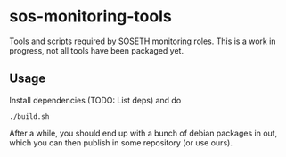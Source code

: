 # sos-monitoring-tools
Tools and scripts required by SOSETH monitoring roles. This is a work in progress,
not all tools have been packaged yet.

## Usage
Install dependencies (TODO: List deps) and do
```
./build.sh
```
After a while, you should end up with a bunch of debian packages in out, which
you can then publish in some repository (or use ours).
